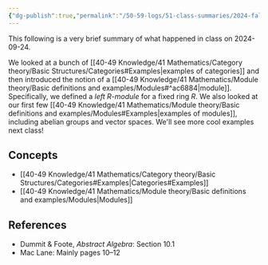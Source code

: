 ```yaml
---
{"dg-publish":true,"permalink":"/50-59-logs/51-class-summaries/2024-fall/math-561/2024-09/2024-09-24/","updated":"2024-09-30T12:40:54-07:00"}
---
```


This following is a very brief summary of what happened in class on 2024-09-24.

We looked at a bunch of [[40-49 Knowledge/41 Mathematics/Category theory/Basic Structures/Categories#Examples\|examples of categories]] and then introduced the notion of a [[40-49 Knowledge/41 Mathematics/Module theory/Basic definitions and examples/Modules#^ac6884\|module]]. Specifically, we defined a *left $R$-module* for a fixed ring $R$. We also looked at our first few [[40-49 Knowledge/41 Mathematics/Module theory/Basic definitions and examples/Modules#Examples\|examples of modules]], including abelian groups and vector spaces. We'll see more cool examples next class!
## Concepts

- [[40-49 Knowledge/41 Mathematics/Category theory/Basic Structures/Categories#Examples\|Categories#Examples]]
- [[40-49 Knowledge/41 Mathematics/Module theory/Basic definitions and examples/Modules\|Modules]]

## References

- Dummit & Foote, *Abstract Algebra*: Section 10.1
- Mac Lane: Mainly pages 10–12